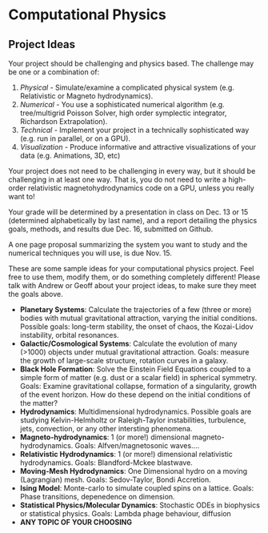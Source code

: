 # Computational Physics 
## Project Ideas 

Your project should be challenging and physics based. The challenge may be one or a combination of:

1. *Physical* - Simulate/examine a complicated physical system (e.g. Relativistic or Magneto hydrodynamics). 
2. *Numerical* - You use a sophisticated numerical algorithm (e.g. tree/multigrid Poisson Solver, high order symplectic integrator, Richardson Extrapolation).
3. *Technical* - Implement your project in a technically sophisticated way (e.g. run in parallel, or on a GPU).
4. *Visualization* - Produce informative and attractive visualizations of your data (e.g. Animations, 3D, etc)

Your project does not need to be challenging in every way, but it should be challenging in at least one way. That is, you do not need to write a high-order relativistic magnetohydrodynamics code on a GPU, unless you really want to!

Your grade will be determined by a presentation in class on Dec. 13 or 15 (determined alphabetically by last name), and a report detailing the physics goals, methods, and results due Dec. 16, submitted on Github.

A one page proposal summarizing the system you want to study and the numerical techniques you will use, is due Nov. 15.

These are some sample ideas for your computational physics project. Feel free to use them, modify them, or do something completely different!  Please talk with Andrew or Geoff about your project ideas, to make sure they meet the goals above.

* **Planetary Systems**: Calculate the trajectories of a few (three or more) bodies with mutual gravitational attraction, varying the initial conditions. Possible goals: long-term stability, the onset of chaos, the Kozai-Lidov instability, orbital resonances.
* **Galactic/Cosmological Systems**: Calculate the evolution of many (>1000) objects under mutual gravitational attraction. Goals: measure the growth of large-scale structure, rotation curves in a galaxy.
* **Black Hole Formation**: Solve the Einstein Field Equations coupled to a simple form of matter (e.g. dust or a scalar field) in spherical symmetry. Goals: Examine gravitational collapse, formation of a singularity, growth of the event horizon.  How do these depend on the initial conditions of the matter?
* **Hydrodynamics**: Multidimensional hydrodynamics.  Possible goals are studying Kelvin-Helmholtz or Raleigh-Taylor instabilities, turbulence, jets, convection, or any other intersting phenomena.
* **Magneto-hydrodynamics**: 1 (or more!) dimensional magneto-hydrodynamics. Goals: Alfven/magnetosonic waves....
* **Relativistic Hydrodynamics**: 1 (or more!) dimensional relativistic hydrodynamics. Goals: Blandford-Mckee blastwave.
* **Moving-Mesh Hydrodynamics**: One Dimensional hydro on a moving (Lagrangian) mesh. Goals: Sedov-Taylor, Bondi Accretion.
* **Ising Model**: Monte-carlo to simulate coupled spins on a lattice.  Goals: Phase transitions, depenedence on dimension.
* **Statistical Physics/Molecular Dynamics**: Stochastic ODEs in biophysics or statistical physics.  Goals: Lambda phage behaviour, diffusion
* **ANY TOPIC OF YOUR CHOOSING**
